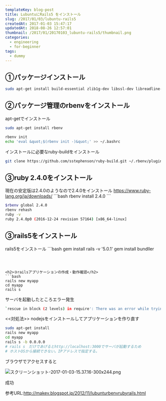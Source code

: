 ```yaml
---
templateKey: blog-post
title: LubuntuにRails5 をインストール
slug: /2017/01/03/lubuntu-rails5
createdAt: 2017-01-03 15:47:17
updatedAt: 2018-08-26 12:57:01
thumbnail: /2017/01/20170103_lubuntu-rails5/thumbnail.png
categories:
  - engineering
  - for-beginner
tags:
  - dummy
---
```


<h2>①パッケージインストール</h2>

```bash
sudo apt-get install build-essential zlib1g-dev libssl-dev libreadline-dev libyaml-dev libxml2-dev libxslt-dev

```

<h2>②パッケージ管理のrbenvをインストール</h2>

apt-getでインストール
```bash
sudo apt-get install rbenv
```

```bash
rbenv init
echo 'eval &quot;$(rbenv init -)&quot;' >> ~/.bashrc

```

インストールに必要なruby-buildをインストール
```bash
git clone https://github.com/sstephenson/ruby-build.git ~/.rbenv/plugins/ruby-build

```

<h2>③ruby 2.4.0をインストール</h2>
現在の安定版は2.4.0のようなので2.4.0をインストール
<a href="https://www.ruby-lang.org/ja/downloads/">https://www.ruby-lang.org/ja/downloads/</a>
```bash
rbenv install 2.4.0
```




```bash
$rbenv global 2.4.0
rbenv rehash
ruby -v
ruby 2.4.0p0 (2016-12-24 revision 57164) [x86_64-linux]

```


<h2>③rails5をインストール</h2>
rails5をインストール
```bash
gem install rails -v '5.0.1'
gem install bundller

```



<h2>③railsアプリケーションの作成・動作確認</h2>
```bash
rails new myapp
cd myapp
rails s

```

サーバを起動したところエラー発生
```bash
`rescue in block (2 levels) in require': There was an error while trying to load the gem 'uglifier'. (Bundler::GemRequireError)

```

<<対処法>>
nodejsをインストールしてアプリケーションを作り直す
```bash
sudo apt-get install
rails new myapp
cd myapp
rails s -b 0.0.0.0
# rails s　だけであげるとhttp://localhost:3000でサーバが起動するため
# ホストOSから接続できない。IPアドレスで指定する。

```


ブラウザでアクセスすると


<img class="post-image half-width" src="https://statics.ver-1-0.net/uploads/2017/01/20170103_lubuntu-rails5/rails-helloworld.png" alt="スクリーンショット-2017-01-03-15.37.16-300x244.png"/>

成功



参考URL:<a href="http://makev.blogspot.jp/2012/11/lubunturbenvrubyrails.html">http://makev.blogspot.jp/2012/11/lubunturbenvrubyrails.html</a>
